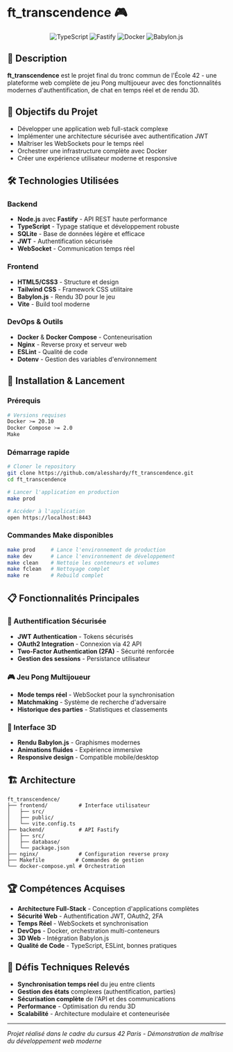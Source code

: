# ft_transcendence 🎮

<div align="center">
  <img src="https://img.shields.io/badge/TypeScript-007ACC?style=for-the-badge&logo=typescript&logoColor=white" alt="TypeScript" />
  <img src="https://img.shields.io/badge/Fastify-000000?style=for-the-badge&logo=fastify&logoColor=white" alt="Fastify" />
  <img src="https://img.shields.io/badge/Docker-2496ED?style=for-the-badge&logo=docker&logoColor=white" alt="Docker" />
  <img src="https://img.shields.io/badge/Babylon.js-FD5750?style=for-the-badge&logo=babylon.js&logoColor=white" alt="Babylon.js" />
</div>

## 📝 Description

**ft_transcendence** est le projet final du tronc commun de l'École 42 - une plateforme web complète de jeu Pong multijoueur avec des fonctionnalités modernes d'authentification, de chat en temps réel et de rendu 3D.

## 🎯 Objectifs du Projet

- Développer une application web full-stack complexe
- Implémenter une architecture sécurisée avec authentification JWT
- Maîtriser les WebSockets pour le temps réel
- Orchestrer une infrastructure complète avec Docker
- Créer une expérience utilisateur moderne et responsive

## 🛠️ Technologies Utilisées

### Backend
- **Node.js** avec **Fastify** - API REST haute performance
- **TypeScript** - Typage statique et développement robuste
- **SQLite** - Base de données légère et efficace
- **JWT** - Authentification sécurisée
- **WebSocket** - Communication temps réel

### Frontend
- **HTML5/CSS3** - Structure et design
- **Tailwind CSS** - Framework CSS utilitaire
- **Babylon.js** - Rendu 3D pour le jeu
- **Vite** - Build tool moderne

### DevOps & Outils
- **Docker** & **Docker Compose** - Conteneurisation
- **Nginx** - Reverse proxy et serveur web
- **ESLint** - Qualité de code
- **Dotenv** - Gestion des variables d'environnement

## 🚀 Installation & Lancement

### Prérequis
```bash
# Versions requises
Docker >= 20.10
Docker Compose >= 2.0
Make
```

### Démarrage rapide
```bash
# Cloner le repository
git clone https://github.com/alesshardy/ft_transcendence.git
cd ft_transcendence

# Lancer l'application en production
make prod

# Accéder à l'application
open https://localhost:8443
```

### Commandes Make disponibles
```bash
make prod     # Lance l'environnement de production
make dev      # Lance l'environnement de développement
make clean    # Nettoie les conteneurs et volumes
make fclean   # Nettoyage complet
make re       # Rebuild complet
```

## 📋 Fonctionnalités Principales

### 🔐 Authentification Sécurisée
- **JWT Authentication** - Tokens sécurisés
- **OAuth2 Integration** - Connexion via 42 API
- **Two-Factor Authentication (2FA)** - Sécurité renforcée
- **Gestion des sessions** - Persistance utilisateur

### 🎮 Jeu Pong Multijoueur
- **Mode temps réel** - WebSocket pour la synchronisation
- **Matchmaking** - Système de recherche d'adversaire
- **Historique des parties** - Statistiques et classements

### 🎨 Interface 3D
- **Rendu Babylon.js** - Graphismes modernes
- **Animations fluides** - Expérience immersive
- **Responsive design** - Compatible mobile/desktop

## 🏗️ Architecture

```
ft_transcendence/
├── frontend/          # Interface utilisateur
│   ├── src/
│   ├── public/
│   └── vite.config.ts
├── backend/           # API Fastify
│   ├── src/
│   ├── database/
│   └── package.json
├── nginx/             # Configuration reverse proxy
├── Makefile          # Commandes de gestion
└── docker-compose.yml # Orchestration
```

## 🏆 Compétences Acquises

- **Architecture Full-Stack** - Conception d'applications complètes
- **Sécurité Web** - Authentification JWT, OAuth2, 2FA
- **Temps Réel** - WebSockets et synchronisation
- **DevOps** - Docker, orchestration multi-conteneurs
- **3D Web** - Intégration Babylon.js
- **Qualité de Code** - TypeScript, ESLint, bonnes pratiques

## 🎯 Défis Techniques Relevés

- **Synchronisation temps réel** du jeu entre clients
- **Gestion des états** complexes (authentification, parties)
- **Sécurisation complète** de l'API et des communications
- **Performance** - Optimisation du rendu 3D
- **Scalabilité** - Architecture modulaire et conteneurisée

---

*Projet réalisé dans le cadre du cursus 42 Paris - Démonstration de maîtrise du développement web moderne*